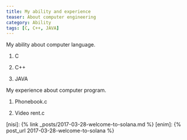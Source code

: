 ```yaml
---
title: My ability and experience
teaser: About computer engineering
category: Ability
tags: [C, C++, JAVA]
---
```

My ability about computer language.<bn />

1. C <bn />

2. C++ <bn />

3. JAVA <bn />

My experience about computer program.<bn />

1. Phonebook.c <bn />

2. Video rent.c <bn />




[nisi]: {% link _posts/2017-03-28-welcome-to-solana.md %}
[enim]: {% post_url 2017-03-28-welcome-to-solana %}
